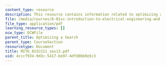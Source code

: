 ```yaml
---
content_type: resource
description: This resource contains information related to optimizing a search.
file: /media/courses/6-01sc-introduction-to-electrical-engineering-and-computer-science-i-spring-2011/4cccf9349d3c5417be974dfd8bb9e5c3_MIT6_01SCS11_ses13.pdf
file_type: application/pdf
learning_resource_types: []
ocw_type: OCWFile
parent_title: Optimizing a Search
parent_type: CourseSection
resourcetype: Document
title: MIT6_01SCS11_ses13.pdf
uid: 4cccf934-9d3c-5417-be97-4dfd8bb9e5c3
---
```

